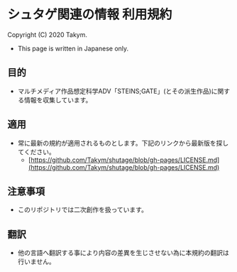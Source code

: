 # シュタゲ関連の情報 利用規約
Copyright (C) 2020 Takym.

* This page is written in Japanese only.

## 目的
* マルチメディア作品想定科学ADV「STEINS;GATE」(とその派生作品)に関する情報を収集しています。

## 適用
* 常に最新の規約が適用されるものとします。下記のリンクから最新版を探してください。
	* [https://github.com/Takym/shutage/blob/gh-pages/LICENSE.md](https://github.com/Takym/shutage/blob/gh-pages/LICENSE.md)

## 注意事項
* このリポジトリでは二次創作を扱っています。

## 翻訳
* 他の言語へ翻訳する事により内容の差異を生じさせない為に本規約の翻訳は行いません。
